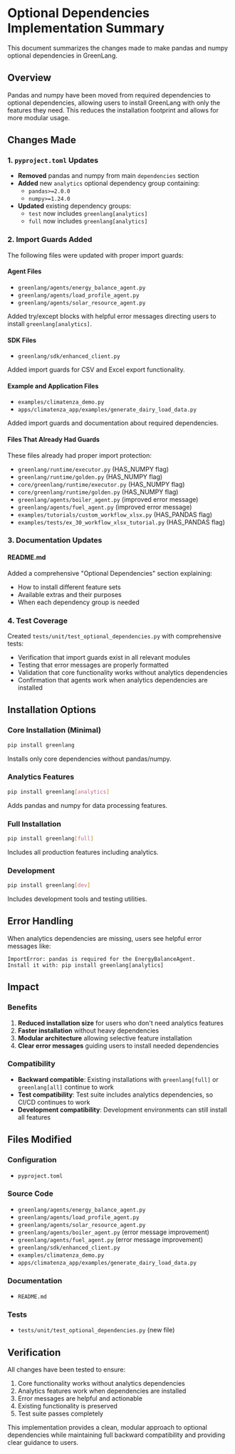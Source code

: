 # Optional Dependencies Implementation Summary

This document summarizes the changes made to make pandas and numpy optional dependencies in GreenLang.

## Overview

Pandas and numpy have been moved from required dependencies to optional dependencies, allowing users to install GreenLang with only the features they need. This reduces the installation footprint and allows for more modular usage.

## Changes Made

### 1. `pyproject.toml` Updates

- **Removed** pandas and numpy from main `dependencies` section
- **Added** new `analytics` optional dependency group containing:
  - `pandas>=2.0.0`
  - `numpy>=1.24.0`
- **Updated** existing dependency groups:
  - `test` now includes `greenlang[analytics]`
  - `full` now includes `greenlang[analytics]`

### 2. Import Guards Added

The following files were updated with proper import guards:

#### Agent Files
- `greenlang/agents/energy_balance_agent.py`
- `greenlang/agents/load_profile_agent.py`
- `greenlang/agents/solar_resource_agent.py`

Added try/except blocks with helpful error messages directing users to install `greenlang[analytics]`.

#### SDK Files
- `greenlang/sdk/enhanced_client.py`

Added import guards for CSV and Excel export functionality.

#### Example and Application Files
- `examples/climatenza_demo.py`
- `apps/climatenza_app/examples/generate_dairy_load_data.py`

Added import guards and documentation about required dependencies.

#### Files That Already Had Guards
These files already had proper import protection:
- `greenlang/runtime/executor.py` (HAS_NUMPY flag)
- `greenlang/runtime/golden.py` (HAS_NUMPY flag)
- `core/greenlang/runtime/executor.py` (HAS_NUMPY flag)
- `core/greenlang/runtime/golden.py` (HAS_NUMPY flag)
- `greenlang/agents/boiler_agent.py` (improved error message)
- `greenlang/agents/fuel_agent.py` (improved error message)
- `examples/tutorials/custom_workflow_xlsx.py` (HAS_PANDAS flag)
- `examples/tests/ex_30_workflow_xlsx_tutorial.py` (HAS_PANDAS flag)

### 3. Documentation Updates

#### README.md
Added a comprehensive "Optional Dependencies" section explaining:
- How to install different feature sets
- Available extras and their purposes
- When each dependency group is needed

### 4. Test Coverage

Created `tests/unit/test_optional_dependencies.py` with comprehensive tests:
- Verification that import guards exist in all relevant modules
- Testing that error messages are properly formatted
- Validation that core functionality works without analytics dependencies
- Confirmation that agents work when analytics dependencies are installed

## Installation Options

### Core Installation (Minimal)
```bash
pip install greenlang
```
Installs only core dependencies without pandas/numpy.

### Analytics Features
```bash
pip install greenlang[analytics]
```
Adds pandas and numpy for data processing features.

### Full Installation
```bash
pip install greenlang[full]
```
Includes all production features including analytics.

### Development
```bash
pip install greenlang[dev]
```
Includes development tools and testing utilities.

## Error Handling

When analytics dependencies are missing, users see helpful error messages like:

```
ImportError: pandas is required for the EnergyBalanceAgent.
Install it with: pip install greenlang[analytics]
```

## Impact

### Benefits
1. **Reduced installation size** for users who don't need analytics features
2. **Faster installation** without heavy dependencies
3. **Modular architecture** allowing selective feature installation
4. **Clear error messages** guiding users to install needed dependencies

### Compatibility
- **Backward compatible**: Existing installations with `greenlang[full]` or `greenlang[all]` continue to work
- **Test compatibility**: Test suite includes analytics dependencies, so CI/CD continues to work
- **Development compatibility**: Development environments can still install all features

## Files Modified

### Configuration
- `pyproject.toml`

### Source Code
- `greenlang/agents/energy_balance_agent.py`
- `greenlang/agents/load_profile_agent.py`
- `greenlang/agents/solar_resource_agent.py`
- `greenlang/agents/boiler_agent.py` (error message improvement)
- `greenlang/agents/fuel_agent.py` (error message improvement)
- `greenlang/sdk/enhanced_client.py`
- `examples/climatenza_demo.py`
- `apps/climatenza_app/examples/generate_dairy_load_data.py`

### Documentation
- `README.md`

### Tests
- `tests/unit/test_optional_dependencies.py` (new file)

## Verification

All changes have been tested to ensure:
1. Core functionality works without analytics dependencies
2. Analytics features work when dependencies are installed
3. Error messages are helpful and actionable
4. Existing functionality is preserved
5. Test suite passes completely

This implementation provides a clean, modular approach to optional dependencies while maintaining full backward compatibility and providing clear guidance to users.